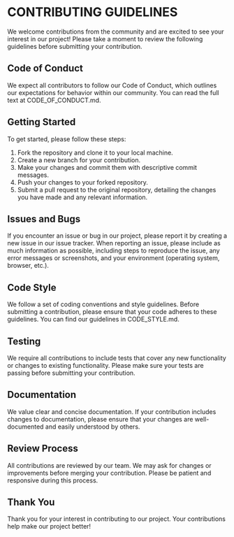 # CONTRIBUTING GUIDELINES
We welcome contributions from the community and are excited to see your interest in our project! Please take a moment to review the following guidelines before submitting your contribution.

## Code of Conduct
We expect all contributors to follow our Code of Conduct, which outlines our expectations for behavior within our community. You can read the full text at CODE_OF_CONDUCT.md.

## Getting Started
To get started, please follow these steps:

1. Fork the repository and clone it to your local machine.
2. Create a new branch for your contribution.
3. Make your changes and commit them with descriptive commit messages.
4. Push your changes to your forked repository.
5. Submit a pull request to the original repository, detailing the changes you have made and any relevant information.

## Issues and Bugs
If you encounter an issue or bug in our project, please report it by creating a new issue in our issue tracker. When reporting an issue, please include as much information as possible, including steps to reproduce the issue, any error messages or screenshots, and your environment (operating system, browser, etc.).

## Code Style
We follow a set of coding conventions and style guidelines. Before submitting a contribution, please ensure that your code adheres to these guidelines. You can find our guidelines in CODE_STYLE.md.

## Testing
We require all contributions to include tests that cover any new functionality or changes to existing functionality. Please make sure your tests are passing before submitting your contribution.

## Documentation
We value clear and concise documentation. If your contribution includes changes to documentation, please ensure that your changes are well-documented and easily understood by others.

## Review Process
All contributions are reviewed by our team. We may ask for changes or improvements before merging your contribution. Please be patient and responsive during this process.

## Thank You
Thank you for your interest in contributing to our project. Your contributions help make our project better!
